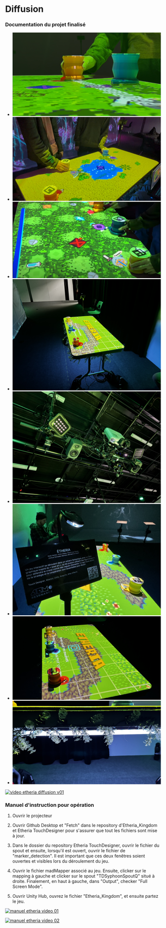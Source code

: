 # Diffusion

### Documentation du projet finalisé 

* ![photo_etheria_diffusion_01](../Assets/images/image_diffusion/photo_etheria_diffusion_01.png)
* ![photo_etheria_diffusion_02](../Assets/images/image_diffusion/photo_etheria_diffusion_02.png)
* ![photo_etheria_diffusion_03](../Assets/images/image_diffusion/photo_etheria_diffusion_03.png)
* ![photo_etheria_diffusion_04](../Assets/images/image_diffusion/photo_etheria_diffusion_04.jpg)
* ![photo_etheria_diffusion_05](../Assets/images/image_diffusion/photo_etheria_diffusion_05.jpg)
* ![photo_etheria_diffusion_06](../Assets/images/image_diffusion/photo_etheria_diffusion_06.jpg)
* ![photo_etheria_diffusion_07](../Assets/images/image_diffusion/photo_etheria_diffusion_07.jpg)
* ![photo_etheria_diffusion_08](../Assets/images/image_diffusion/photo_etheria_diffusion_08.jpg)

[![video etheria diffusion v01](https://img.youtube.com/vi/Th9Osda2cKk/0.jpg)](https://www.youtube.com/watch?v=Th9Osda2cKk)

<!--
* ![Image 4](https://placehold.co/400x400?text=4+image)
-->

<!--
* Vidéo 

* Documentation vidéo de l'installation en action
-->

### Manuel d'instruction pour opération

1. Ouvrir le projecteur

2. Ouvrir Github Desktop et "Fetch" dans le repository d'Etheria_Kingdom et Etheria TouchDesigner pour s'assurer que tout les fichiers sont mise à jour.

3. Dans le dossier du repository Etheria TouchDesigner, ouvrir le fichier du spout et ensuite, lorsqu'il est ouvert, ouvrir le fichier de "marker_detection". Il est important que ces deux fenêtres soient ouvertes et visibles lors du déroulement du jeu.

4. Ouvrir le fichier madMapper associé au jeu. Ensuite, clicker sur le mapping à gauche et clicker sur le spout "TDSyphoonSpoutQ" situé à droite. Finalement, en haut à gauche, dans "Output", checker "Full Screen Mode". 

5. Ouvrir Unity Hub, ouvrez le fichier "Etheria_Kingdom", et ensuite partez le jeu.


[![manuel etheria video 01](https://img.youtube.com/vi/h0OrHmHDvWs/0.jpg)](https://www.youtube.com/watch?v=h0OrHmHDvWs)

[![manuel etheria video 02](https://img.youtube.com/vi/u59DrC1t3NM/0.jpg)](https://www.youtube.com/watch?v=u59DrC1t3NM)
